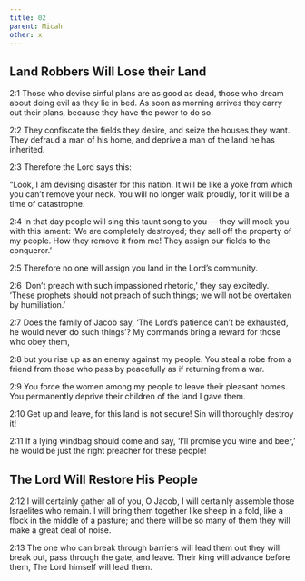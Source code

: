 ```yaml
---
title: 02
parent: Micah
other: x
---
```


## Land Robbers Will Lose their Land

<a>2:1</a> Those who devise sinful plans are as good as dead,
those who dream about doing evil as they lie in bed.
As soon as morning arrives they carry out their plans,
because they have the power to do so.

<a>2:2</a> They confiscate the fields they desire,
and seize the houses they want.
They defraud a man of his home,
and deprive a man of the land he has inherited.

<a>2:3</a> Therefore the Lord says this:

“Look, I am devising disaster for this nation.
It will be like a yoke from which you can’t remove your neck.
You will no longer walk proudly,
for it will be a time of catastrophe.

<a>2:4</a> In that day people will sing this taunt song to you — 
they will mock you with this lament:
‘We are completely destroyed;
they sell off the property of my people.
How they remove it from me!
They assign our fields to the conqueror.’

<a>2:5</a> Therefore no one will assign you land in the Lord’s community.

<a>2:6</a> ‘Don’t preach with such impassioned rhetoric,’ they say excitedly.
‘These prophets should not preach of such things;
we will not be overtaken by humiliation.’

<a>2:7</a> Does the family of Jacob say,
‘The Lord’s patience can’t be exhausted,
he would never do such things’?
My commands bring a reward
for those who obey them,

<a>2:8</a> but you rise up as an enemy against my people.
You steal a robe from a friend
from those who pass by peacefully as if returning from a war.

<a>2:9</a> You force the women among my people to leave their pleasant homes.
You permanently deprive their children of the land I gave them.

<a>2:10</a> Get up and leave, for this land is not secure!
Sin will thoroughly destroy it!

<a>2:11</a> If a lying windbag should come and say,
‘I’ll promise you wine and beer,’
he would be just the right preacher for these people!

## The Lord Will Restore His People

<a>2:12</a> I will certainly gather all of you, O Jacob,
I will certainly assemble those Israelites who remain.
I will bring them together like sheep in a fold,
like a flock in the middle of a pasture;
and there will be so many of them they will make a great deal of noise.

<a>2:13</a> The one who can break through barriers will lead them out
they will break out, pass through the gate, and leave.
Their king will advance before them,
The Lord himself will lead them.
